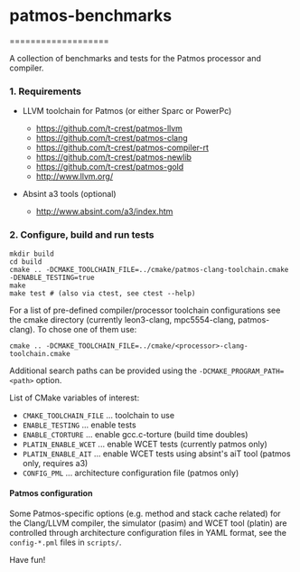 # patmos-benchmarks
===================

A collection of benchmarks and tests for the Patmos processor and compiler.

### 1. Requirements

- LLVM toolchain for Patmos (or either Sparc or PowerPc)
  *  https://github.com/t-crest/patmos-llvm
  *  https://github.com/t-crest/patmos-clang
  *  https://github.com/t-crest/patmos-compiler-rt
  *  https://github.com/t-crest/patmos-newlib
  *  https://github.com/t-crest/patmos-gold
  *  http://www.llvm.org/

- Absint a3 tools (optional)
  *  http://www.absint.com/a3/index.htm

### 2. Configure, build and run tests

    mkdir build
    cd build
    cmake .. -DCMAKE_TOOLCHAIN_FILE=../cmake/patmos-clang-toolchain.cmake -DENABLE_TESTING=true
    make
    make test # (also via ctest, see ctest --help)


For a list of pre-defined compiler/processor toolchain configurations see the
cmake directory (currently leon3-clang, mpc5554-clang, patmos-clang). To chose
one of them use:

    cmake .. -DCMAKE_TOOLCHAIN_FILE=../cmake/<processor>-clang-toolchain.cmake


Additional search paths can be provided using the `-DCMAKE_PROGRAM_PATH=<path>`
option.

List of CMake variables of interest:
-   `CMAKE_TOOLCHAIN_FILE` ... toolchain to use
-   `ENABLE_TESTING`       ... enable tests
-   `ENABLE_CTORTURE`      ... enable gcc.c-torture (build time doubles)
-   `PLATIN_ENABLE_WCET`   ... enable WCET tests (currently patmos only)
-   `PLATIN_ENABLE_AIT`    ... enable WCET tests using absint's aiT tool (patmos only, requires a3)
-   `CONFIG_PML`           ... architecture configuration file (patmos only)

#### Patmos configuration

Some Patmos-specific options (e.g. method and stack cache related) for the Clang/LLVM compiler, the simulator (pasim) and WCET tool (platin) are controlled through architecture configuration files in YAML format, see the `config-*.pml` files in `scripts/`.

Have fun!

